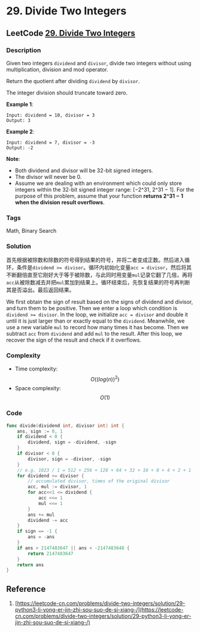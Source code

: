 # 29. Divide Two Integers

## LeetCode [29. Divide Two Integers](https://leetcode-cn.com/problems/valid-parentheses/)

### Description

Given two integers `dividend` and `divisor`, divide two integers without using multiplication, division and mod operator.

Return the quotient after dividing `dividend` by `divisor`.

The integer division should truncate toward zero.

**Example 1**:

```text
Input: dividend = 10, divisor = 3
Output: 3
```

**Example 2**:

```text
Input: dividend = 7, divisor = -3
Output: -2
```

**Note**:

* Both dividend and divisor will be 32-bit signed integers.
* The divisor will never be 0.
* Assume we are dealing with an environment which could only store integers within the 32-bit signed integer range: \[−2^31, 2^31 − 1\]. For the purpose of this problem, assume that your function **returns 2^31 − 1 when the division result overflows**.

### Tags

Math, Binary Search

### Solution

首先根据被除数和除数的符号得到结果的符号，并将二者变成正数。然后进入循环，条件是`dividend >= divisor`。循环内初始化变量`acc = divisor`，然后将其不断翻倍直至它刚好大于等于被除数，与此同时用变量`mul`记录它翻了几倍，再将`acc`从被除数减去并把`mul`累加到结果上。循环结束后，先恢复结果的符号再判断其是否溢出。最后返回结果。

We first obtain the sign of result based on the signs of dividend and divisor, and turn them to be positive. Then we enter a loop which condition is `dividend >= divisor`. In the loop, we initialize `acc = divisor` and double it until it is just larger than or exactly equal to the `dividend`. Meanwhile, we use a new variable `mul` to record how many times it has become. Then we subtract `acc` from `dividend` and add `mul` to the result. After this loop, we recover the sign of the result and check if it overflows.

### Complexity

* Time complexity: $$O((log(n))^2)$$
* Space complexity: $$O(1)$$

### Code

```go
func divide(dividend int, divisor int) int {
	ans, sign := 0, 1
	if dividend < 0 {
		dividend, sign = -dividend, -sign
	}
	if divisor < 0 {
		divisor, sign = -divisor, -sign
	}
	// e.g. 1023 / 1 = 512 + 256 + 128 + 64 + 32 + 16 + 8 + 4 + 2 + 1
	for dividend >= divisor {
		// accumulated divisor, times of the original divisor
		acc, mul := divisor, 1
		for acc<<1 <= dividend {
			acc <<= 1
			mul <<= 1
		}
		ans += mul
		dividend -= acc
	}
	if sign == -1 {
		ans = -ans
	}
	if ans > 2147483647 || ans < -2147483648 {
		return 2147483647
	}
	return ans
}
```

## Reference

1. [https://leetcode-cn.com/problems/divide-two-integers/solution/29-python3-li-yong-er-jin-zhi-sou-suo-de-si-xiang-/](https://leetcode-cn.com/problems/divide-two-integers/solution/29-python3-li-yong-er-jin-zhi-sou-suo-de-si-xiang-/)

